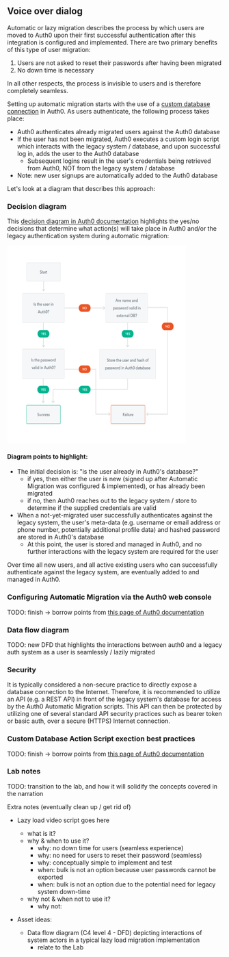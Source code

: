 ## Voice over dialog
Automatic or lazy migration describes the process by which users are moved to Auth0 upon their first successful authentication after this integration is configured and implemented.  There are two primary benefits of this type of user migration:
1. Users are not asked to reset their passwords after having been migrated
2. No down time is necessary

In all other respects, the process is invisible to users and is therefore completely seamless.

Setting up automatic migration starts with the use of a [custom database connection](https://auth0.com/docs/connections/database/custom-db) in Auth0.  As users authenticate, the following process takes place:
- Auth0 authenticates already migrated users against the Auth0 database
- If the user has not been migrated, Auth0 executes a custom login script which interacts with the legacy system / database, and upon successful log in, adds the user to the Auth0 database
  - Subsequent logins result in the user's credentials being retrieved from Auth0, NOT from the legacy system / database
- Note: new user signups are automatically added to the Auth0 database

Let's look at a diagram that describes this approach:
### Decision diagram
This [decision diagram in Auth0 documentation](https://auth0.com/docs/users/import-and-export-users) highlights the yes/no decisions that determine what action(s) will take place in Auth0 and/or the legacy authentication system during automatic migration:

<img src="migrating-diagram.png" alt="Automatic migration diagram" style="height: 462px; width:418px;"/>

#### Diagram points to highlight:
- The initial decision is: "is the user already in Auth0's database?"
  - if yes, then either the user is new (signed up after Automatic Migration was configured & implemented), or has already been migrated
  - if no, then Auth0 reaches out to the legacy system / store to determine if the supplied credentials are valid
- When a not-yet-migrated user successfully authenticates against the legacy system, the user's meta-data (e.g. username or email address or phone number, potentially additional profile data) and hashed password are stored in Auth0's database
  - At this point, the user is stored and managed in Auth0, and no further interactions with the legacy system are required for the user

Over time all new users, and all active existing users who can successfully authenticate against the legacy system, are eventually added to and managed in Auth0.

### Configuring Automatic Migration via the Auth0 web console
TODO: finish -> borrow points from [this page of Auth0 documentation](https://auth0.com/docs/users/configure-automatic-migration-from-your-database)


### Data flow diagram
TODO: new DFD that highlights the interactions between auth0 and a legacy auth system as a user is seamlessly / lazily migrated

### Security
It is typically considered a non-secure practice to directly expose a database connection to the Internet.  Therefore, it is recommended to utilize an API (e.g. a REST API) in front of the legacy system's database for access by the Auth0 Automatic Migration scripts.  This API can then be protected by utilizing one of several standard API security practices such as bearer token or basic auth, over a secure (HTTPS) Internet connection.

### Custom Database Action Script exection best practices
TODO: finish -> borrow points from [this page of Auth0 documentation](https://auth0.com/docs/best-practices/custom-database-connections-scripts/execution)

### Lab notes
TODO: transition to the lab, and how it will solidify the concepts covered in the narration


Extra notes (eventually clean up / get rid of)
- Lazy load video script goes here
    - what is it?
    - why & when to use it?
      - why: no down time for users (seamless experience)
      - why: no need for users to reset their password (seamless)
      - why: conceptually simple to implement and test
      - when: bulk is not an option because user passwords cannot be exported
      - when: bulk is not an option due to the potential need for legacy system down-time
    - why not & when not to use it?
      - why not: <finish>

- Asset ideas:
  - Data flow diagram (C4 level 4 - DFD) depicting interactions of system actors in a typical lazy load migration implementation
    - relate to the Lab